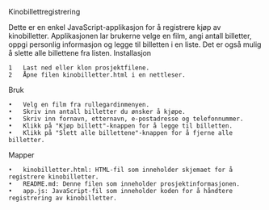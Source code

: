 Kinobillettregistrering

Dette er en enkel JavaScript-applikasjon for å registrere kjøp av kinobilletter. Applikasjonen lar brukerne velge en film, angi antall billetter, oppgi personlig informasjon og legge til billetten i en liste. Det er også mulig å slette alle billettene fra listen.
Installasjon

	1	Last ned eller klon prosjektfilene.
	2	Åpne filen kinobilletter.html i en nettleser.
Bruk

	•	Velg en film fra rullegardinmenyen.
	•	Skriv inn antall billetter du ønsker å kjøpe.
	•	Skriv inn fornavn, etternavn, e-postadresse og telefonnummer.
	•	Klikk på "Kjøp billett"-knappen for å legge til billetten.
	•	Klikk på "Slett alle billettene"-knappen for å fjerne alle billetter.
Mapper

	•	kinobilletter.html: HTML-fil som inneholder skjemaet for å registrere kinobilletter.
	•	README.md: Denne filen som inneholder prosjektinformasjonen.
	•	app.js: JavaScript-fil som inneholder koden for å håndtere registrering av kinobilletter.